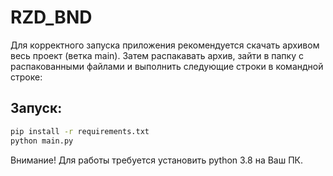 # RZD_BND

Для корректного запуска приложения рекомендуется скачать архивом весь проект (ветка main). Затем распакавать архив, зайти в папку с распакованными файлами и выполнить следующие строки в командной строке:

## Запуск:
 
```sh
pip install -r requirements.txt
python main.py
```
Внимание! Для работы требуется установить python 3.8 на Ваш ПК.
